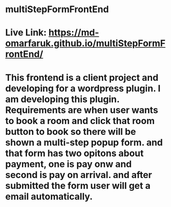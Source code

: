# multiStepFormFrontEnd
# Live Link: https://md-omarfaruk.github.io/multiStepFormFrontEnd/
# This frontend is a client project and developing for a wordpress plugin. I am developing this plugin. Requirements are when user wants to book a room and click that room button to book so there will be shown a multi-step popup form. and that form has two opitons about payment, one is pay onw and second is pay on arrival. and after submitted the form user will get a email automatically.
